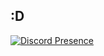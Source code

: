 

:D
---

[![Discord Presence](https://lanyard.cnrad.dev/api/74220248337547270)](https://discord.com/users/742202483375472702)


